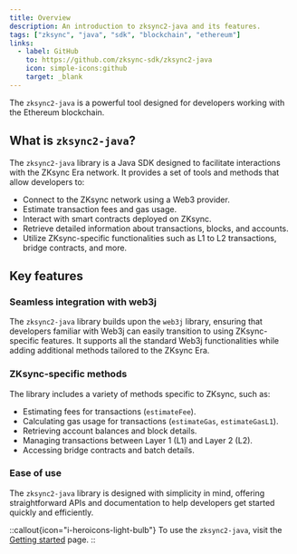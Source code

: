 ```yaml
---
title: Overview
description: An introduction to zksync2-java and its features.
tags: ["zksync", "java", "sdk", "blockchain", "ethereum"]
links:
  - label: GitHub
    to: https://github.com/zksync-sdk/zksync2-java
    icon: simple-icons:github
    target: _blank
---
```


The `zksync2-java` is a powerful tool designed for developers working with the Ethereum blockchain.

## What is `zksync2-java`?

The `zksync2-java` library is a Java SDK designed to facilitate interactions with the ZKsync Era network. It provides a
set of tools and methods that allow developers to:

- Connect to the ZKsync network using a Web3 provider.
- Estimate transaction fees and gas usage.
- Interact with smart contracts deployed on ZKsync.
- Retrieve detailed information about transactions, blocks, and accounts.
- Utilize ZKsync-specific functionalities such as L1 to L2 transactions, bridge contracts, and more.

## Key features

### Seamless integration with web3j

The `zksync2-java` library builds upon the `web3j` library, ensuring that developers familiar with Web3j can easily
transition to using ZKsync-specific features. It supports all the standard Web3j functionalities while adding
additional methods tailored to the ZKsync Era.

### ZKsync-specific methods

The library includes a variety of methods specific to ZKsync, such as:

- Estimating fees for transactions (`estimateFee`).
- Calculating gas usage for transactions (`estimateGas`, `estimateGasL1`).
- Retrieving account balances and block details.
- Managing transactions between Layer 1 (L1) and Layer 2 (L2).
- Accessing bridge contracts and batch details.

### Ease of use

The `zksync2-java` library is designed with simplicity in mind, offering straightforward APIs and
documentation to help developers get started quickly and efficiently.

::callout{icon="i-heroicons-light-bulb"}
To use the `zksync2-java`, visit the [Getting started](/zksync-network/sdk/java/guides) page.
::
